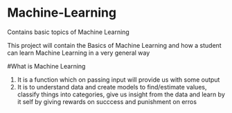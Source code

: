 # Machine-Learning

Contains basic topics of Machine Learning

This project will contain the Basics of Machine Learning and how a student can learn Machine Learning in a very general way


#What is Machine Learning

1) It is a function which on passing input will provide us with some output
2) It is to understand data and create models to find/estimate values, classify things into categories, give us insight from the data and learn by it self by giving rewards on succcess and punishment on erros
